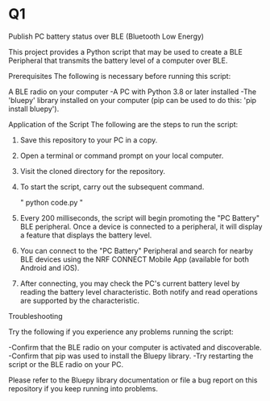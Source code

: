 # Q1
Publish PC battery status over BLE (Bluetooth Low Energy)

This project provides a Python script that may be used to create a BLE Peripheral that transmits the battery level of a computer over BLE.

Prerequisites
The following is necessary before running this script:

A BLE radio on your computer -A PC with Python 3.8 or later installed -The 'bluepy' library installed on your computer (pip can be used to do this: 'pip install bluepy').

Application of the Script
The following are the steps to run the script:

1) Save this repository to your PC in a copy.
2) Open a terminal or command prompt on your local computer.
3) Visit the cloned directory for the repository.
4) To start the script, carry out the subsequent command.
    
    " python code.py "

5) Every 200 milliseconds, the script will begin promoting the "PC Battery" BLE peripheral. Once a device is connected to a peripheral, it will display a feature that displays the battery level.
6) You can connect to the "PC Battery" Peripheral and search for nearby BLE devices using the NRF CONNECT Mobile App (available for both Android and iOS).
7) After connecting, you may check the PC's current battery level by reading the battery level characteristic. Both notify and read operations are supported by the characteristic.

Troubleshooting

Try the following if you experience any problems running the script:

-Confirm that the BLE radio on your computer is activated and discoverable.
-Confirm that pip was used to install the Bluepy library.
-Try restarting the script or the BLE radio on your PC.

Please refer to the Bluepy library documentation or file a bug report on this repository if you keep running into problems.
